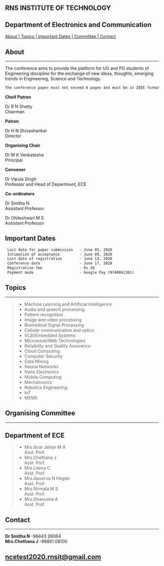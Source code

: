 ## RNS INSTITUTE OF TECHNOLOGY

## Department of Electronics and Communication
[ About ](#about)|[ Topics ](#topics)|[ Important Dates ](#important-dates)|[ Committee ](#organising-committee)|[ Contact ](#contact)

## About ##

* * *
The conference aims to provide the platform for UG and PG students of Engineering discipline for the exchange of new ideas, thoughts, emerging trends in Engineering, Science and Technology.
```markdown
The conference paper must not exceed 6 pages and must be in IEEE format. The[ conference paper template ](https://www.google.com/) can be found here.
```


**Cheif Patron**

 Dr R N Shetty<br />
 Chairman

**Patron**

Dr H N Shivashankar<br />
Director

**Organising Chair**

Dr M K Venkatesha<br />
Principal

**Convener**

Dr Vipula Singh<br />
Professor and Head of Department, ECE

**Co-ordinators**

 Dr Smitha N<br/>
 Assistant Professor

 Dr Ohileshwari M S<br/>
 Assistant Professor

## Important Dates ## 

```markdown
 Last date for paper submission   - June 05, 2020 
 Intimation of acceptance         - June 09, 2020
 Last date of registration        - June 13, 2020
 Conference date                  - June 17, 2020
 Registration fee                 - Rs.50
 Payment mode                     - Google Pay (9740861361)

```

## Topics ##
 
* * *
>- Machine Learning and Artificial Intelligence
>- Audio and speech processing
>- Pattern recognition
>- Image and video processing
>- Biomedical Signal Processing
>- Cellular communication and optics
>- VLSI/Embedded Systems
>- Microwave/Web Technologies
>- Reliability and Quality Assurance
>- Cloud Computing
>- Computer Security
>- Data Mining
>- Neural Networks
>- Nano Electronics
>- Mobile Computing
>- Mechatronics
>- Robotics Engineering
>- IoT
>- MEMS


## Organising Committee ##

* * *

## Department of ECE
>- Mrs.Ibrar Jahan M A          
Asst. Prof.
>- Mrs.Chethana J             
Asst. Prof.
>- Mrs.Leena C                  
Asst. Prof.
>- Mrs.Apoorva N Hegde          
Asst. Prof.
>- Mrs.Nirmala M S           
Asst. Prof.
>- Mrs.Dhanusha A               
Asst. Prof.


## Contact ##

* * *

 **Dr Smitha N**         -98443 26064<br/>
 **Mrs.Chethana J**      -98861 08100
## ncetest2020.rnsit@gmail.com
